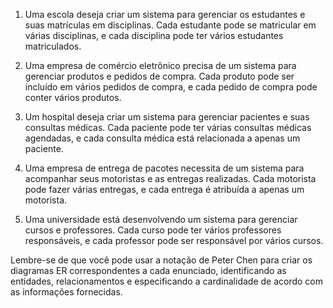 1) Uma escola deseja criar um sistema para gerenciar os estudantes e suas matrículas em disciplinas. Cada estudante pode se matricular em várias disciplinas, e cada disciplina pode ter vários estudantes matriculados.

2) Uma empresa de comércio eletrônico precisa de um sistema para gerenciar produtos e pedidos de compra. Cada produto pode ser incluído em vários pedidos de compra, e cada pedido de compra pode conter vários produtos.

3) Um hospital deseja criar um sistema para gerenciar pacientes e suas consultas médicas. Cada paciente pode ter várias consultas médicas agendadas, e cada consulta médica está relacionada a apenas um paciente.

4) Uma empresa de entrega de pacotes necessita de um sistema para acompanhar seus motoristas e as entregas realizadas. Cada motorista pode fazer várias entregas, e cada entrega é atribuída a apenas um motorista.

5) Uma universidade está desenvolvendo um sistema para gerenciar cursos e professores. Cada curso pode ter vários professores responsáveis, e cada professor pode ser responsável por vários cursos.

Lembre-se de que você pode usar a notação de Peter Chen para criar os diagramas ER correspondentes a cada enunciado, identificando as entidades, relacionamentos e especificando a cardinalidade de acordo com as informações fornecidas.
